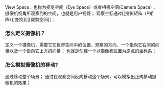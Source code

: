 View Space，也称为视觉空间（Eye Space）或者相机空间(Camera Space)；
摄像机视角所观察到的空间，也就是用户视野；
观察坐标通过[[投影矩阵（P矩阵）]]变换到[[裁剪空间]]；
### 怎么定义摄像机？
定义一个摄像机，需要它在世界空间中的位置、观察的方向、一个指向它右测的向量以及一个指向它上方的向量；
也就是创建一个以摄像机位置为原点的坐标系；
### 怎么模拟摄像机的移动?
通过移动整个场景；
通过在观察空间反向移动这个场景，可以模拟出正向移动摄像机的效果；